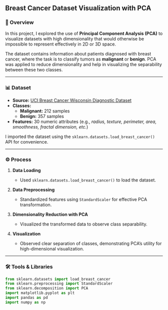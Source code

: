 ## Breast Cancer Dataset Visualization with PCA

### 📌 Overview
In this project, I explored the use of **Principal Component Analysis (PCA)** to visualize datasets with high dimensionality that would otherwise be impossible to represent effectively in 2D or 3D space.  

The dataset contains information about patients diagnosed with breast cancer, where the task is to classify tumors as **malignant** or **benign**. PCA was applied to reduce dimensionality and help in visualizing the separability between these two classes.

---

### 📊 Dataset
- **Source:** [UCI Breast Cancer Wisconsin Diagnostic Dataset](https://archive.ics.uci.edu/dataset/17/breast+cancer+wisconsin+diagnostic)  
- **Classes:**
  - **Malignant:** 212 samples  
  - **Benign:** 357 samples  
- **Features:** 30 numeric attributes (e.g., *radius, texture, perimeter, area, smoothness, fractal dimension, etc.*)

I imported the dataset using the `sklearn.datasets.load_breast_cancer()` API for convenience.

---

### ⚙️ Process
1. **Data Loading**  
   - Used `sklearn.datasets.load_breast_cancer()` to load the dataset.  

2. **Data Preprocessing**  
   - Standardized features using `StandardScaler` for effective PCA transformation.  

3. **Dimensionality Reduction with PCA**  
   - Visualized the transformed data to observe class separability.  

4. **Visualization**  
   - Observed clear separation of classes, demonstrating PCA’s utility for high-dimensional visualization.  

---

### 🛠️ Tools & Libraries
```python
from sklearn.datasets import load_breast_cancer
from sklearn.preprocessing import StandardScaler
from sklearn.decomposition import PCA
import matplotlib.pyplot as plt
import pandas as pd
import numpy as np

